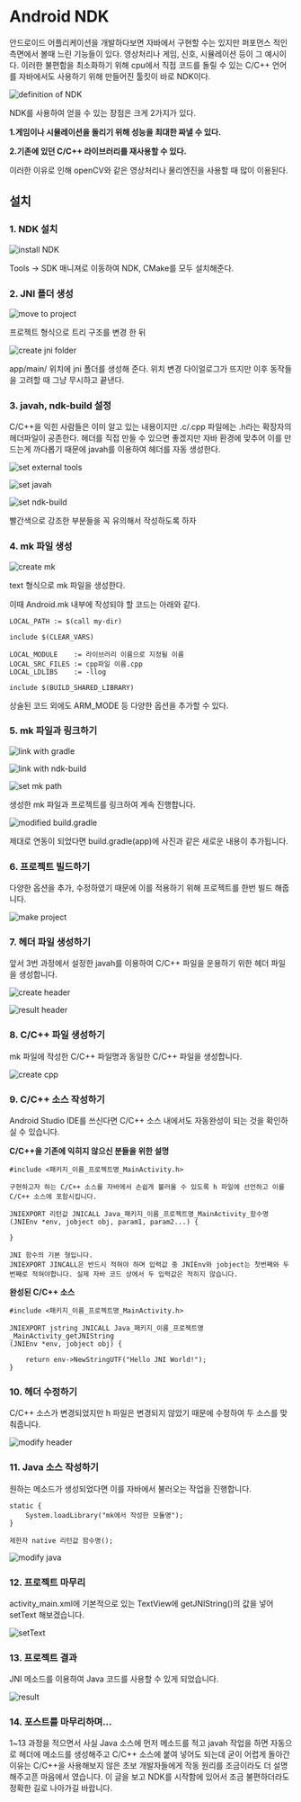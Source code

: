 # Android NDK

안드로이드 어플리케이션을 개발하다보면 자바에서 구현할 수는 있지만 퍼포먼스 적인 측면에서 볼때 느린 기능들이 있다. 영상처리나 게임, 신호, 시뮬레이션 등이 그 예시이다. 이러한 불편함을 최소화하기 위해 cpu에서 직접 코드를 돌릴 수 있는 C/C++ 언어를 자바에서도 사용하기 위해 만들어진 툴킷이 바로 NDK이다.

![definition of NDK](https://github.com/Ekutz/Android-NDK/blob/master/definition%20of%20ndk.png?raw=true)

NDK를 사용하여 얻을 수 있는 장점은 크게 2가지가 있다.

**1.게임이나 시뮬레이션을 돌리기 위해 성능을 최대한 짜낼 수 있다.**

**2.기존에 있던 C/C++ 라이브러리를 재사용할 수 있다.**

이러한 이유로 인해 openCV와 같은 영상처리나 물리엔진을 사용할 때 많이 이용된다.

## 설치

### 1. NDK 설치

![install NDK](https://github.com/Ekutz/Android-NDK/blob/master/install%20NDK.png?raw=true)

Tools -> SDK 매니져로 이동하여 NDK, CMake를 모두 설치해준다.

### 2. JNI 폴더 생성

![move to project](https://github.com/Ekutz/Android-NDK/blob/master/move%20to%20project.png?raw=true)

프로젝트 형식으로 트리 구조를 변경 한 뒤

![create jni folder](https://github.com/Ekutz/Android-NDK/blob/master/create%20jni%20folder.png?raw=true)

app/main/ 위치에 jni 폴더를 생성해 준다. 위치 변경 다이얼로그가 뜨지만 이후 동작들을 고려할 때 그냥 무시하고 끝낸다.

### 3. javah, ndk-build 설정

C/C++을 익힌 사람들은 이미 알고 있는 내용이지만 .c/.cpp 파일에는 .h라는 확장자의 헤더파일이 공존한다. 헤더를 직접 만들 수 있으면 좋겠지만 자바 환경에 맞추어 이를 만드는게 까다롭기 때문에 javah를 이용하여 헤더를 자동 생성한다.

![set external tools](https://github.com/Ekutz/Android-NDK/blob/master/set%20external%20tools.png?raw=true)

![set javah](https://github.com/Ekutz/Android-NDK/blob/master/set%20javah.png?raw=true)

![set ndk-build](https://github.com/Ekutz/Android-NDK/blob/master/set%20ndk-build.png?raw=true)

빨간색으로 강조한 부분들을 꼭 유의해서 작성하도록 하자

### 4. mk 파일 생성

![create mk](https://github.com/Ekutz/Android-NDK/blob/master/create%20mk.png?raw=true)

text 형식으로 mk 파일을 생성한다.

이때 Android.mk 내부에 작성되야 할 코드는 아래와 같다.

```
LOCAL_PATH := $(call my-dir)

include $(CLEAR_VARS)

LOCAL_MODULE    := 라이브러리 이름으로 지정될 이름
LOCAL_SRC_FILES := cpp파일 이름.cpp
LOCAL_LDLIBS    := -llog

include $(BUILD_SHARED_LIBRARY)

```

상술된 코드 외에도 ARM_MODE 등 다양한 옵션을 추가할 수 있다.

### 5. mk 파일과 링크하기

![link with gradle](https://github.com/Ekutz/Android-NDK/blob/master/link%20with%20gradle.png?raw=true)

![link with ndk-build](https://github.com/Ekutz/Android-NDK/blob/master/link%20with%20ndk-build.png?raw=true)

![set mk path](https://github.com/Ekutz/Android-NDK/blob/master/set%20mk%20path.png?raw=true)

생성한 mk 파일과 프로젝트를 링크하여 계속 진행합니다.

![modified build.gradle](https://github.com/Ekutz/Android-NDK/blob/master/modified%20build.gradle.png?raw=true)

제대로 연동이 되었다면 build.gradle(app)에 사진과 같은 새로운 내용이 추가됩니다.

### 6. 프로젝트 빌드하기

다양한 옵션을 추가, 수정하였기 때문에 이를 적용하기 위해 프로젝트를 한번 빌드 해줍니다.

![make project](https://github.com/Ekutz/Android-NDK/blob/master/make%20project.png?raw=true)

### 7. 헤더 파일 생성하기

앞서 3번 과정에서 설정한 javah를 이용하여 C/C++ 파일을 운용하기 위한 헤더 파일을 생성합니다.

![create header](https://github.com/Ekutz/Android-NDK/blob/master/create%20header.png?raw=true)

![result header](https://github.com/Ekutz/Android-NDK/blob/master/result%20header.png?raw=true)

### 8. C/C++ 파일 생성하기

mk 파일에 작성한 C/C++ 파일명과 동일한 C/C++ 파일을 생성합니다.

![create cpp](https://github.com/Ekutz/Android-NDK/blob/master/create%20cpp.png?raw=true)

### 9. C/C++ 소스 작성하기

Android Studio IDE를 쓰신다면 C/C++ 소스 내에서도 자동완성이 되는 것을 확인하실 수 있습니다.

**C/C++을 기존에 익히지 않으신 분들을 위한 설명**

```
#include <패키지_이름_프로젝트명_MainActivity.h>

구현하고자 하는 C/C++ 소스를 자바에서 손쉽게 불러올 수 있도록 h 파일에 선언하고 이를 C/C++ 소스에 포함시킵니다.

```

```
JNIEXPORT 리턴값 JNICALL Java_패키지_이름_프로젝트명_MainActivity_함수명
(JNIEnv *env, jobject obj, param1, param2...) {

}

JNI 함수의 기본 형입니다.
JNIEXPORT JINCALL은 반드시 적혀야 하며 입력값 중 JNIEnv와 jobject는 첫번째와 두번째로 적혀야합니다. 실제 자바 코드 상에서 두 입력값은 적히지 않습니다.
```

**완성된 C/C++ 소스**

```
#include <패키지_이름_프로젝트명_MainActivity.h>

JNIEXPORT jstring JNICALL Java_패키지_이름_프로젝트명_MainActivity_getJNIString
(JNIEnv *env, jobject obj) {
	
	return env->NewStringUTF("Hello JNI World!");
}
```

### 10. 헤더 수정하기

C/C++ 소스가 변경되었지만 h 파일은 변경되지 않았기 때문에 수정하여 두 소스를 맞춰줍니다.

![modify header](https://github.com/Ekutz/Android-NDK/blob/master/modify%20header.png?raw=true)

### 11. Java 소스 작성하기

원하는 메소드가 생성되었다면 이를 자바에서 불러오는 작업을 진행합니다.

```
static {
	System.loadLibrary("mk에서 작성한 모듈명");
}

제한자 native 리턴값 함수명();

```

![modify java](https://github.com/Ekutz/Android-NDK/blob/master/modify%20java.png?raw=true)

### 12. 프로젝트 마무리

activity_main.xml에 기본적으로 있는 TextView에 getJNIString()의 값을 넣어 setText 해보겠습니다.

![setText](https://github.com/Ekutz/Android-NDK/blob/master/setText.png?raw=true)

### 13. 프로젝트 결과

JNI 메소드를 이용하여 Java 코드를 사용할 수 있게 되었습니다.

![result](https://github.com/Ekutz/Android-NDK/blob/master/result.png?raw=true)

### 14. 포스트를 마무리하며...

1~13 과정을 적으면서 사실 Java 소스에 먼저 메소드를 적고 javah 작업을 하면 자동으로 헤더에 메소드를 생성해주고 C/C++ 소스에 붙여 넣어도 되는데 굳이 어렵게 돌아간 이유는 C/C++을 사용해보지 않은 초보 개발자들에게 작동 원리를 조금이라도 더 설명해주고픈 마음에서 였습니다.
이 글을 보고 NDK를 시작함에 있어서 조금 불편하더라도 정확한 길로 나아가길 바랍니다.
